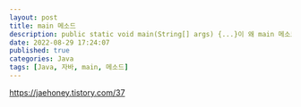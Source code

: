 ```yaml
---
layout: post
title: main 메소드
description: public static void main(String[] args) {...}이 왜 main 메소드로 사용되는가
date: 2022-08-29 17:24:07
published: true
categories: Java
tags: [Java, 자바, main, 메소드]
---
```

https://jaehoney.tistory.com/37
